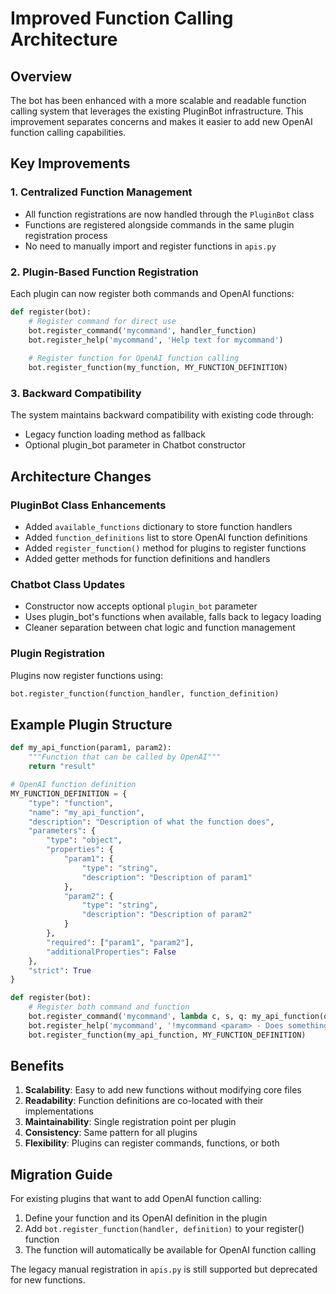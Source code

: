 # Improved Function Calling Architecture

## Overview

The bot has been enhanced with a more scalable and readable function calling system that leverages the existing PluginBot infrastructure. This improvement separates concerns and makes it easier to add new OpenAI function calling capabilities.

## Key Improvements

### 1. Centralized Function Management
- All function registrations are now handled through the `PluginBot` class
- Functions are registered alongside commands in the same plugin registration process
- No need to manually import and register functions in `apis.py`

### 2. Plugin-Based Function Registration
Each plugin can now register both commands and OpenAI functions:

```python
def register(bot):
    # Register command for direct use
    bot.register_command('mycommand', handler_function)
    bot.register_help('mycommand', 'Help text for mycommand')
    
    # Register function for OpenAI function calling
    bot.register_function(my_function, MY_FUNCTION_DEFINITION)
```

### 3. Backward Compatibility
The system maintains backward compatibility with existing code through:
- Legacy function loading method as fallback
- Optional plugin_bot parameter in Chatbot constructor

## Architecture Changes

### PluginBot Class Enhancements
- Added `available_functions` dictionary to store function handlers
- Added `function_definitions` list to store OpenAI function definitions
- Added `register_function()` method for plugins to register functions
- Added getter methods for function definitions and handlers

### Chatbot Class Updates
- Constructor now accepts optional `plugin_bot` parameter
- Uses plugin_bot's functions when available, falls back to legacy loading
- Cleaner separation between chat logic and function management

### Plugin Registration
Plugins now register functions using:
```python
bot.register_function(function_handler, function_definition)
```

## Example Plugin Structure

```python
def my_api_function(param1, param2):
    """Function that can be called by OpenAI"""
    return "result"

# OpenAI function definition
MY_FUNCTION_DEFINITION = {
    "type": "function",
    "name": "my_api_function",
    "description": "Description of what the function does",
    "parameters": {
        "type": "object",
        "properties": {
            "param1": {
                "type": "string",
                "description": "Description of param1"
            },
            "param2": {
                "type": "string", 
                "description": "Description of param2"
            }
        },
        "required": ["param1", "param2"],
        "additionalProperties": False
    },
    "strict": True
}

def register(bot):
    # Register both command and function
    bot.register_command('mycommand', lambda c, s, q: my_api_function(q, "default"))
    bot.register_help('mycommand', '!mycommand <param> - Does something useful')
    bot.register_function(my_api_function, MY_FUNCTION_DEFINITION)
```

## Benefits

1. **Scalability**: Easy to add new functions without modifying core files
2. **Readability**: Function definitions are co-located with their implementations
3. **Maintainability**: Single registration point per plugin
4. **Consistency**: Same pattern for all plugins
5. **Flexibility**: Plugins can register commands, functions, or both

## Migration Guide

For existing plugins that want to add OpenAI function calling:

1. Define your function and its OpenAI definition in the plugin
2. Add `bot.register_function(handler, definition)` to your register() function
3. The function will automatically be available for OpenAI function calling

The legacy manual registration in `apis.py` is still supported but deprecated for new functions.
